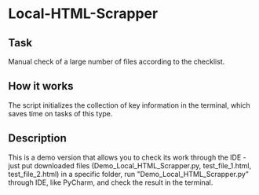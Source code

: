 # Local-HTML-Scrapper

## **Task**
Manual check of a large number of files according to the checklist.

## **How it works**
The script initializes the collection of key information in the terminal, which saves time on tasks of this type.

## **Description**
This is a demo version that allows you to check its work through the IDE - just put downloaded files (Demo_Local_HTML_Scrapper.py, test_file_1.html, test_file_2.html) in a specific folder, run "Demo_Local_HTML_Scrapper.py" through IDE, like PyCharm, and check the result in the terminal. 
